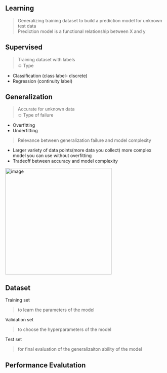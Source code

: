 ## Learning

> Generalizing training dataset to build a prediction model for unknown test data  
> Prediction model is a functional relationship between X and y  

## Supervised
 
> Training dataset with labels  
ㅁ Type   
- Classification (class label- discrete)  
- Regression (continuity label)  
    
## Generalization

> Accurate for unknown data  
ㅁ Type of failure  
- Overfitting  
- Underfitting  


> Relevance between generalization failure and model complexity  
- Larger variety of data points(more data you collect) more complex model you can use without overfitting  
- Tradeoff between accuracy and model complexity  

<img width="336" alt="image" src="https://github.com/user-attachments/assets/7e965d59-2cef-4bb4-be45-58fbe3fc3076">

## Dataset

Training set  
> to learn the parameters of the model

Validation set  
> to choose the hyperparameters of the model  

Test set  
> for final evaluation of the generalizaiton ability of the model

## Performance Evalutation

